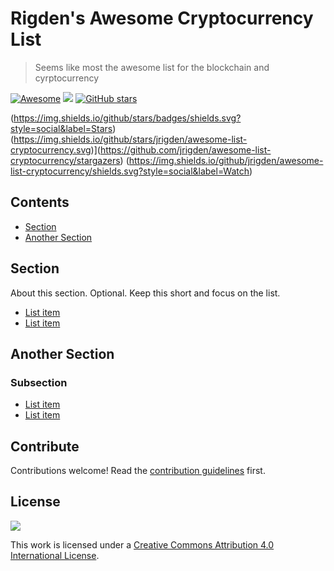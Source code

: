 # Rigden's Awesome Cryptocurrency List 
> Seems like most the awesome list for the blockchain and cyrptocurrency


[![Awesome](https://awesome.re/badge-flat.svg)](https://awesome.re) ![](https://img.shields.io/github/last-commit/jrigden/awesome-list-cryptocurrency.svg) [![GitHub stars](https://img.shields.io/github/stars/jrigden/awesome-list-cryptocurrency.svg)](https://github.com/jrigden/awesome-list-cryptocurrency/stargazers)

(https://img.shields.io/github/stars/badges/shields.svg?style=social&label=Stars)
(https://img.shields.io/github/stars/jrigden/awesome-list-cryptocurrency.svg)](https://github.com/jrigden/awesome-list-cryptocurrency/stargazers)
(https://img.shields.io/github/jrigden/awesome-list-cryptocurrency/shields.svg?style=social&label=Watch)



## Contents

- [Section](#section)
- [Another Section](#another-section)


## Section

About this section. Optional. Keep this short and focus on the list.

- [List item](http://example.com)
- [List item](http://example.com)


## Another Section

### Subsection

- [List item](http://example.com)
- [List item](http://example.com)


## Contribute

Contributions welcome! Read the [contribution guidelines](contributing.md) first.


## License

![](https://i.creativecommons.org/l/by/4.0/88x31.png) 

This work is licensed under a [Creative Commons Attribution 4.0 International License](http://creativecommons.org/licenses/by/4.0/).
